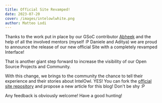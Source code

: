 ```yaml
---
title: Official Site Revamped!
date: 2023-07-20
cover: /images/intelowlwhite.png
author: Matteo Lodi
---
```


Thanks to the work put in place by our GSoC contributor [Abheek](https://twitter.com/abheekblahblah) and the help of all the involved mentors (myself :P Daniele and Aditya) we are proud to announce the release of our new official Site with a completely revamped Interface!

That is another giant step forward to increase the visibility of our Open Source Projects and Community.

With this change, we brings to the community the chance to tell their experience and their stories about IntelOwl. YES! You can fork the [official site repository](https://github.com/intelowlproject/intelowlproject.github.io) and propose a new article for this blog! Don't be shy :P

Any feedback is obviously welcome! Have a good hunting!
